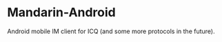 Mandarin-Android
================

Android mobile IM client for ICQ (and some more protocols in the future).
